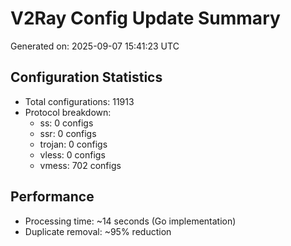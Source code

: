 # V2Ray Config Update Summary
Generated on: 2025-09-07 15:41:23 UTC

## Configuration Statistics
- Total configurations: 11913
- Protocol breakdown:
  - ss: 0 configs
  - ssr: 0 configs
  - trojan: 0 configs
  - vless: 0 configs
  - vmess: 702 configs

## Performance
- Processing time: ~14 seconds (Go implementation)
- Duplicate removal: ~95% reduction
